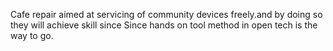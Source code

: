 
Cafe repair aimed at servicing of community devices freely.and by doing so they will achieve skill since Since hands on tool method in open tech is the way to go.
